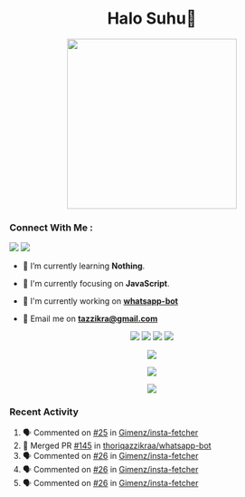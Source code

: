 <h1 align="center">Halo Suhu👋</h1>

<p align="center"><img src="https://avatars.githubusercontent.com/thoriqazzikraa" width="300" height="300"></p>

<h3 align="left">Connect With Me :</h3>
<a href="https://facebook.com/thoriqazzikra"><img src="https://img.icons8.com/color/48/000000/facebook.png"></a> <a href="https://instagram.com/nechlophomeria"><img src="https://img.icons8.com/fluency/48/000000/instagram-new.png"></a>

- 🌱 I’m currently learning **Nothing**.

- 👀 I'm currently focusing on **JavaScript**.

- 📝 I'm currently working on **[whatsapp-bot](https://github.com/Urbaexyz/whatsapp-bot)**

- 📩 Email me on **tazzikra@gmail.com**  


<p align="center">
  <img src="https://img.shields.io/badge/-JavaScript-black?style=flat-square&logo=javascript" />
  <img src="https://img.shields.io/badge/-Node.js-black?style=flat-square&logo=Node.js" />
  <img src="https://img.shields.io/badge/-Git-black?style=flat-square&logo=git" />
  <img src="https://img.shields.io/badge/-GitHub-black?style=flat-square&logo=github" />
</p>

<p align="center">
  <a href="https://github.com/thoriqazzikraa/whatsapp-bot"><img src="https://github-readme-stats-tazzikra-gmailcom.vercel.app/api/pin?username=thoriqazzikraa&repo=whatsapp-bot&bg_color=30,e96443,904e95&title_color=fff&text_color=fff&icon_color=fff&hide_border=true&show_owner=true&show_icons=true" /></a></p>
 
<p align="center"> 
  <img src="https://github-readme-stats-tazzikra-gmailcom.vercel.app/api?username=thoriqazzikraa&bg_color=30,e96443,904e95&title_color=fff&count_private=true&include_all_commits=false&text_color=fff&icon_color=fff&hide_border=true&show_icons=true" /></p>
  
<p align="center">
  <img src="https://github-readme-stats-tazzikra-gmailcom.vercel.app/api/top-langs?username=thoriqazzikraa&bg_color=30,e96443,904e95&title_color=fff&text_color=fff&hide_border=true&show_icons=true&layout=compact" /></p>

### Recent Activity

<!--START_SECTION:activity-->
1. 🗣 Commented on [#25](https://github.com/Gimenz/insta-fetcher/issues/25) in [Gimenz/insta-fetcher](https://github.com/Gimenz/insta-fetcher)
2. 🎉 Merged PR [#145](https://github.com/thoriqazzikraa/whatsapp-bot/pull/145) in [thoriqazzikraa/whatsapp-bot](https://github.com/thoriqazzikraa/whatsapp-bot)
3. 🗣 Commented on [#26](https://github.com/Gimenz/insta-fetcher/issues/26) in [Gimenz/insta-fetcher](https://github.com/Gimenz/insta-fetcher)
4. 🗣 Commented on [#26](https://github.com/Gimenz/insta-fetcher/issues/26) in [Gimenz/insta-fetcher](https://github.com/Gimenz/insta-fetcher)
5. 🗣 Commented on [#26](https://github.com/Gimenz/insta-fetcher/issues/26) in [Gimenz/insta-fetcher](https://github.com/Gimenz/insta-fetcher)
<!--END_SECTION:activity-->

